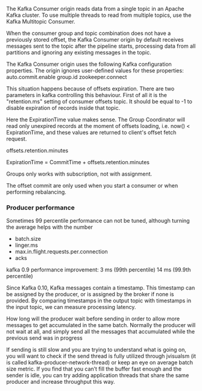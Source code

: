 The Kafka Consumer origin reads data from a single topic in an Apache Kafka cluster. To use multiple threads to read from multiple topics, use the Kafka Multitopic Consumer.

When the consumer group and topic combination does not have a previously stored offset, the Kafka Consumer origin by default receives messages sent to the topic after the pipeline starts, processing data from all partitions and ignoring any existing messages in the topic.

The Kafka Consumer origin uses the following Kafka configuration properties. The origin ignores user-defined values for these properties:
auto.commit.enable
group.id
zookeeper.connect

This situation happens because of offsets expiration. There are two parameters in kafka controlling this behaviour. First of all it is the "retention.ms" setting of consumer offsets topic. It should be equal to -1 to disable expiration of records inside that topic.

Here the ExpirationTime value makes sense. The Group Coordinator will read only unexpired records at the moment of offsets loading, i.e. now() < ExpirationTime, and these values are returned to client's offset fetch request.

offsets.retention.minutes

ExpirationTime = CommitTime + offsets.retention.minutes

Groups only works with subscription, not with assignment.

The offset commit are only used when you start a consumer or when performing rebalancing.

### Producer performance

Sometimes 99 percentile performance can not be tuned, although turning the average helps with the number

* batch.size
* linger.ms
* max.in.flight.requests.per.connection
* acks

kafka 0.9 performance improvement:
3 ms (99th percentile)
14 ms (99.9th percentile)

Since Kafka 0.10, Kafka messages contain a timestamp. This timestamp can be assigned by the producer, or is assigned by the broker if none is provided. By comparing timestamps in the output topic with timestamps in the input topic, we can measure processing latency.

How long will the producer wait before sending in order to allow more messages to get accumulated in the same batch. Normally the producer will not wait at all, and simply send all the messages that accumulated while the previous send was in progress

If sending is still slow and you are trying to understand what is going on, you will want to check if the send thread is fully utilized through jvisualsm (it is called kafka-producer-network-thread) or keep an eye on average batch size metric. If you find that you can’t fill the buffer fast enough and the sender is idle, you can try adding application threads that share the same producer and increase throughput this way.
